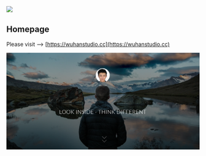 ![](docs/favicon.ico)

## Homepage

Please visit --> [https://wuhanstudio.cc](https://wuhanstudio.cc)

![](main.png)
